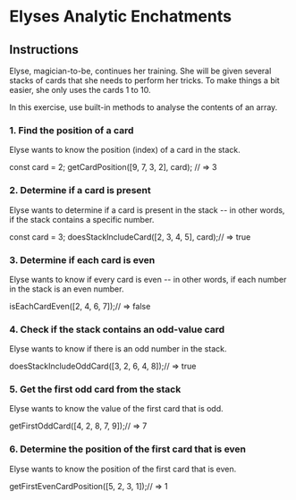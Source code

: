 # Elyses Analytic Enchatments

## Instructions
Elyse, magician-to-be, continues her training. She will be given several stacks of cards that she needs to perform her tricks. To make things a bit easier, she only uses the cards 1 to 10.

In this exercise, use built-in methods to analyse the contents of an array.

### 1. Find the position of a card
Elyse wants to know the position (index) of a card in the stack.

const card = 2;
getCardPosition([9, 7, 3, 2], card); // => 3

### 2. Determine if a card is present
Elyse wants to determine if a card is present in the stack -- in other words, if the stack contains a specific number.

const card = 3;
doesStackIncludeCard([2, 3, 4, 5], card);// => true

### 3. Determine if each card is even
Elyse wants to know if every card is even -- in other words, if each number in the stack is an even number.

isEachCardEven([2, 4, 6, 7]);// => false

### 4. Check if the stack contains an odd-value card
Elyse wants to know if there is an odd number in the stack.

doesStackIncludeOddCard([3, 2, 6, 4, 8]);// => true

### 5. Get the first odd card from the stack
Elyse wants to know the value of the first card that is odd.

getFirstOddCard([4, 2, 8, 7, 9]);// => 7

### 6. Determine the position of the first card that is even
Elyse wants to know the position of the first card that is even.

getFirstEvenCardPosition([5, 2, 3, 1]);// => 1